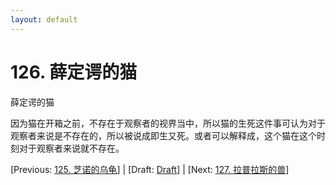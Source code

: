 ```yaml
---
layout: default
---
```

# 126. 薛定谔的猫

薛定谔的猫

因为猫在开箱之前，不存在于观察者的视界当中，所以猫的生死这件事可认为对于观察者来说是不存在的，所以被说成即生又死。或者可以解释成，这个猫在这个时刻对于观察者来说就不存在。

[Previous: [125. 芝诺的乌龟](125.md)] | [Draft: [Draft](../Draft.md)] | [Next: [127. 拉普拉斯的兽](127.md)]